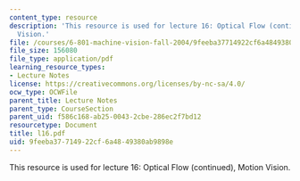 ```yaml
---
content_type: resource
description: 'This resource is used for lecture 16: Optical Flow (continued), Motion
  Vision.'
file: /courses/6-801-machine-vision-fall-2004/9feeba37714922cf6a4849380ab9898e_l16.pdf
file_size: 156080
file_type: application/pdf
learning_resource_types:
- Lecture Notes
license: https://creativecommons.org/licenses/by-nc-sa/4.0/
ocw_type: OCWFile
parent_title: Lecture Notes
parent_type: CourseSection
parent_uid: f586c168-ab25-0043-2cbe-286ec2f7bd12
resourcetype: Document
title: l16.pdf
uid: 9feeba37-7149-22cf-6a48-49380ab9898e
---
```

This resource is used for lecture 16: Optical Flow (continued), Motion Vision.